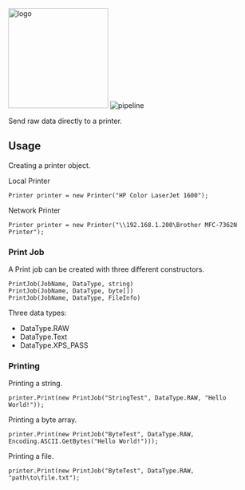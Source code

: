 <img src="https://raw.githubusercontent.com/Techployee/direct-print/master/images/directprint.png" alt="logo" width="200"/>

<img src="https://dev.azure.com/techployee/GitHub%20Pipeline/_apis/build/status/DirectPrint" alt="pipeline" />

Send raw data directly to a printer. 

## Usage

Creating a printer object.

Local Printer
```
Printer printer = new Printer("HP Color LaserJet 1600");
```

Network Printer
```
Printer printer = new Printer("\\192.168.1.200\Brother MFC-7362N Printer");
```

### Print Job
A Print job can be created with three different constructors.
```
PrintJob(JobName, DataType, string)
PrintJob(JobName, DataType, byte[])
PrintJob(JobName, DataType, FileInfo)
```

Three data types:
- DataType.RAW
- DataType.Text
- DataType.XPS_PASS


### Printing
Printing a string.
```
printer.Print(new PrintJob("StringTest", DataType.RAW, "Hello World!"));
```

Printing a byte array.
```
printer.Print(new PrintJob("ByteTest", DataType.RAW, Encoding.ASCII.GetBytes("Hello World!")));
```

Printing a file.
```
printer.Print(new PrintJob("ByteTest", DataType.RAW, "path\to\file.txt");
```
